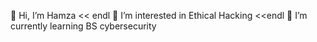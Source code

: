 👋 Hi, I’m Hamza << endl
👀 I’m interested in Ethical Hacking <<endl
🌱 I’m currently learning BS cybersecurity

<!---
ft-hamzee/ft-hamzee is a ✨ special ✨ repository because its `README.md` (this file) appears on your GitHub profile.
You can click the Preview link to take a look at your changes.
--->
